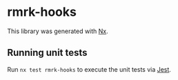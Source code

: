 # rmrk-hooks

This library was generated with [Nx](https://nx.dev).

## Running unit tests

Run `nx test rmrk-hooks` to execute the unit tests via [Jest](https://jestjs.io).

